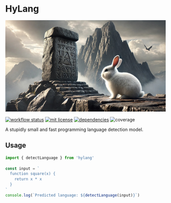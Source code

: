 # HyLang

![HyLang](hylang.jpg)

[![workflow status](https://github.com/hyparam/hylang/actions/workflows/ci.yml/badge.svg)](https://github.com/hyparam/hylang/actions)
[![mit license](https://img.shields.io/badge/License-MIT-blue.svg)](https://opensource.org/licenses/MIT)
[![dependencies](https://img.shields.io/badge/Dependencies-0-blueviolet)](https://www.npmjs.com/package/hylang?activeTab=dependencies)
![coverage](https://img.shields.io/badge/Coverage-100-darkred)

A stupidly small and fast programming language detection model.

## Usage

```js
import { detectLanguage } from 'hylang'

const input = `
  function square(x) {
    return x * x
  }
`
console.log(`Predicted language: ${detectLanguage(input)}`)
```
